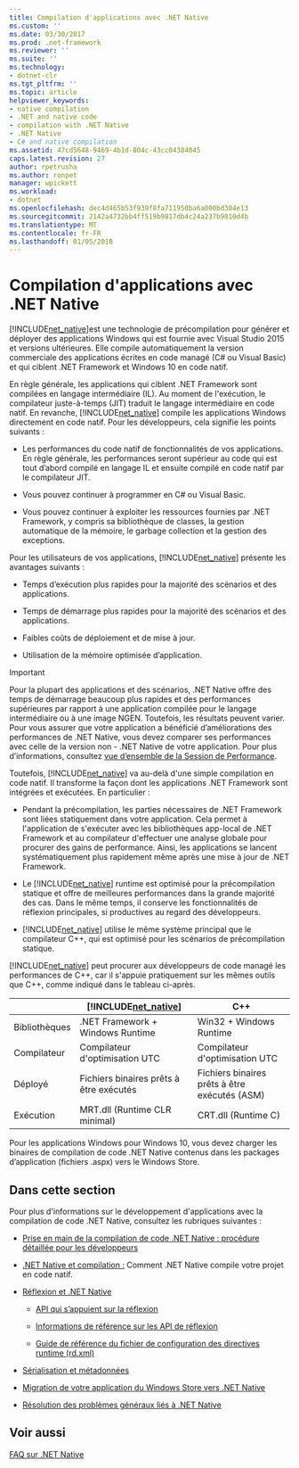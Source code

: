```yaml
---
title: Compilation d'applications avec .NET Native
ms.custom: ''
ms.date: 03/30/2017
ms.prod: .net-framework
ms.reviewer: ''
ms.suite: ''
ms.technology:
- dotnet-clr
ms.tgt_pltfrm: ''
ms.topic: article
helpviewer_keywords:
- native compilation
- .NET and native code
- compilation with .NET Native
- .NET Native
- C# and native compilation
ms.assetid: 47cd5648-9469-4b1d-804c-43cc04384045
caps.latest.revision: 27
author: rpetrusha
ms.author: ronpet
manager: wpickett
ms.workload:
- dotnet
ms.openlocfilehash: dec4d465b53f939f8fa711950ba6a000bd304e13
ms.sourcegitcommit: 2142a4732bb4ff519b9817db4c24a237b9810d4b
ms.translationtype: MT
ms.contentlocale: fr-FR
ms.lasthandoff: 01/05/2018
---
```

# <a name="compiling-apps-with-net-native"></a>Compilation d'applications avec .NET Native
[!INCLUDE[net_native](../../../includes/net-native-md.md)]est une technologie de précompilation pour générer et déployer des applications Windows qui est fournie avec Visual Studio 2015 et versions ultérieures. Elle compile automatiquement la version commerciale des applications écrites en code managé (C# ou Visual Basic) et qui ciblent .NET Framework et Windows 10 en code natif.  
  
 En règle générale, les applications qui ciblent .NET Framework sont compilées en langage intermédiaire (IL). Au moment de l'exécution, le compilateur juste-à-temps (JIT) traduit le langage intermédiaire en code natif. En revanche, [!INCLUDE[net_native](../../../includes/net-native-md.md)] compile les applications Windows directement en code natif. Pour les développeurs, cela signifie les points suivants :  
  
-   Les performances du code natif de fonctionnalités de vos applications. En règle générale, les performances seront supérieur au code qui est tout d’abord compilé en langage IL et ensuite compilé en code natif par le compilateur JIT. 
  
-   Vous pouvez continuer à programmer en C# ou Visual Basic.  
  
-   Vous pouvez continuer à exploiter les ressources fournies par .NET Framework, y compris sa bibliothèque de classes, la gestion automatique de la mémoire, le garbage collection et la gestion des exceptions.  
  
 Pour les utilisateurs de vos applications, [!INCLUDE[net_native](../../../includes/net-native-md.md)] présente les avantages suivants :  
  
-   Temps d’exécution plus rapides pour la majorité des scénarios et des applications.
  
-   Temps de démarrage plus rapides pour la majorité des scénarios et des applications. 
  
-   Faibles coûts de déploiement et de mise à jour.  
  
-   Utilisation de la mémoire optimisée d’application.  

> [!IMPORTANT]
> Pour la plupart des applications et des scénarios, .NET Native offre des temps de démarrage beaucoup plus rapides et des performances supérieures par rapport à une application compilée pour le langage intermédiaire ou à une image NGEN. Toutefois, les résultats peuvent varier. Pour vous assurer que votre application a bénéficié d’améliorations des performances de .NET Native, vous devez comparer ses performances avec celle de la version non - .NET Native de votre application. Pour plus d’informations, consultez [vue d’ensemble de la Session de Performance](https://docs.microsoft.com/visualstudio/profiling/performance-session-overview).
 
Toutefois, [!INCLUDE[net_native](../../../includes/net-native-md.md)] va au-delà d'une simple compilation en code natif. Il transforme la façon dont les applications .NET Framework sont intégrées et exécutées. En particulier :  
  
-   Pendant la précompilation, les parties nécessaires de .NET Framework sont liées statiquement dans votre application. Cela permet à l'application de s'exécuter avec les bibliothèques app-local de .NET Framework et au compilateur d'effectuer une analyse globale pour procurer des gains de performance. Ainsi, les applications se lancent systématiquement plus rapidement même après une mise à jour de .NET Framework.  
  
-   Le [!INCLUDE[net_native](../../../includes/net-native-md.md)] runtime est optimisé pour la précompilation statique et offre de meilleures performances dans la grande majorité des cas. Dans le même temps, il conserve les fonctionnalités de réflexion principales, si productives au regard des développeurs.  
  
-   [!INCLUDE[net_native](../../../includes/net-native-md.md)] utilise le même système principal que le compilateur C++, qui est optimisé pour les scénarios de précompilation statique.  
  
 [!INCLUDE[net_native](../../../includes/net-native-md.md)] peut procurer aux développeurs de code managé les performances de C++, car il s'appuie pratiquement sur les mêmes outils que C++, comme indiqué dans le tableau ci-après.  
  
||[!INCLUDE[net_native](../../../includes/net-native-md.md)]|C++|  
|-|----------------------------------------------------------------|-----------|  
|Bibliothèques|.NET Framework + Windows Runtime|Win32 + Windows Runtime|  
|Compilateur|Compilateur d'optimisation UTC|Compilateur d'optimisation UTC|  
|Déployé|Fichiers binaires prêts à être exécutés|Fichiers binaires prêts à être exécutés (ASM)|  
|Exécution|MRT.dll (Runtime CLR minimal)|CRT.dll (Runtime C)|  
  
 Pour les applications Windows pour Windows 10, vous devez charger les binaires de compilation de code .NET Native contenus dans les packages d’application (fichiers .aspx) vers le Windows Store.  
  
## <a name="in-this-section"></a>Dans cette section  
 Pour plus d'informations sur le développement d'applications avec la compilation de code .NET Native, consultez les rubriques suivantes :  
  
-   [Prise en main de la compilation de code .NET Native : procédure détaillée pour les développeurs](../../../docs/framework/net-native/getting-started-with-net-native.md)  
  
-   [.NET Native et compilation :](../../../docs/framework/net-native/net-native-and-compilation.md) Comment .NET Native compile votre projet en code natif.  
  
-   [Réflexion et .NET Native](../../../docs/framework/net-native/reflection-and-net-native.md)  
  
    -   [API qui s’appuient sur la réflexion](../../../docs/framework/net-native/apis-that-rely-on-reflection.md)  
  
    -   [Informations de référence sur les API de réflexion](../../../docs/framework/net-native/net-native-reflection-api-reference.md)  
  
    -   [Guide de référence du fichier de configuration des directives runtime (rd.xml)](../../../docs/framework/net-native/runtime-directives-rd-xml-configuration-file-reference.md)  
  
-   [Sérialisation et métadonnées](../../../docs/framework/net-native/serialization-and-metadata.md)  
  
-   [Migration de votre application du Windows Store vers .NET Native](../../../docs/framework/net-native/migrating-your-windows-store-app-to-net-native.md)  
  
-   [Résolution des problèmes généraux liés à .NET Native](../../../docs/framework/net-native/net-native-general-troubleshooting.md)  
  
## <a name="see-also"></a>Voir aussi  
 [FAQ sur .NET Native](http://msdn.microsoft.com/vstudio/dn642499.aspx)
